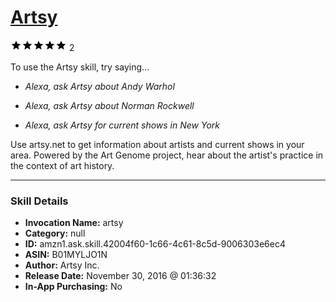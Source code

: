 # [Artsy](http://alexa.amazon.com/#skills/amzn1.ask.skill.42004f60-1c66-4c61-8c5d-9006303e6ec4)
![5 stars](../../images/ic_star_black_18dp_1x.png)![5 stars](../../images/ic_star_black_18dp_1x.png)![5 stars](../../images/ic_star_black_18dp_1x.png)![5 stars](../../images/ic_star_black_18dp_1x.png)![5 stars](../../images/ic_star_black_18dp_1x.png) 2

To use the Artsy skill, try saying...

* *Alexa, ask Artsy about Andy Warhol*

* *Alexa, ask Artsy about Norman Rockwell*

* *Alexa, ask Artsy for current shows in New York*

Use artsy.net to get information about artists and current shows in your area. Powered by the Art Genome project, hear about the artist's practice in the context of art history.

***

### Skill Details

* **Invocation Name:** artsy
* **Category:** null
* **ID:** amzn1.ask.skill.42004f60-1c66-4c61-8c5d-9006303e6ec4
* **ASIN:** B01MYLJO1N
* **Author:** Artsy Inc.
* **Release Date:** November 30, 2016 @ 01:36:32
* **In-App Purchasing:** No
